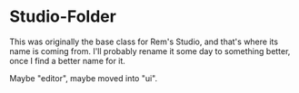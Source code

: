 # Studio-Folder

This was originally the base class for Rem's Studio, and that's where its name is coming from.
I'll probably rename it some day to something better, once I find a better name for it.

Maybe "editor", maybe moved into "ui".